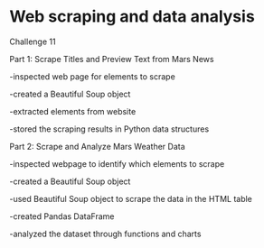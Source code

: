 # Web scraping and data analysis
Challenge 11

Part 1: Scrape Titles and Preview Text from Mars News
 
 -inspected web page for elements to scrape
 
 -created a Beautiful Soup object 
 
 -extracted elements from website
 
 -stored the scraping results in Python data structures

Part 2: Scrape and Analyze Mars Weather Data
 
 -inspected webpage to identify which elements to scrape
 
 -created a Beautiful Soup object
 
 -used Beautiful Soup object to scrape the data in the HTML table
 
 -created Pandas DataFrame
 
 -analyzed the dataset through functions and charts
